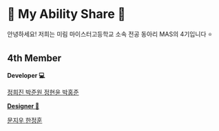# 💛 My Ability Share 🐤

안녕하세요! 저희는 미림 마이스터고등학교 소속 전공 동아리 MAS의 4기입니다 ⭐ <br>

## 4th Member
<strong>Developer 💻</strong>
  <div markdown="1">
      <a href="https://github.com/hjzhhhj">정희진
      <a href="https://github.com/nck90">박준원
      <a href="https://github.com/Hyjung07">정현윤
      <a href="https://github.com/hJun-KR">박홍준
  </div>

<strong>Designer 🎨</strong>
  <div markdown="1">
      <a href="https://github.com/">문지우
      <a href="https://github.com/">한정훈
  </div>
